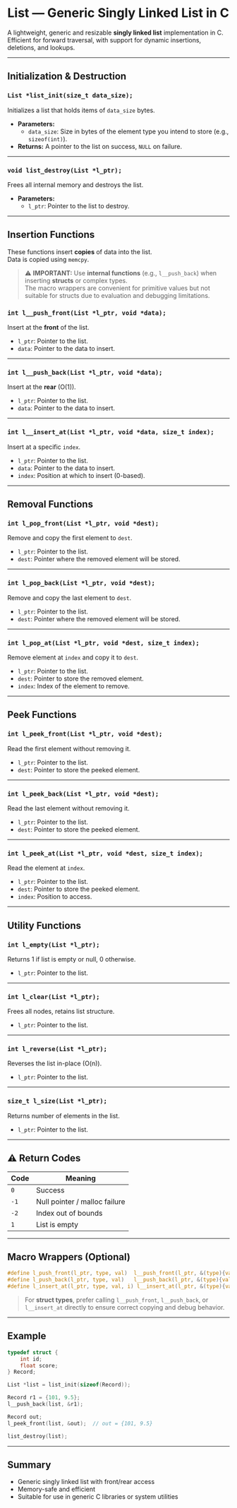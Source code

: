 # List — Generic Singly Linked List in C

A lightweight, generic and resizable **singly linked list** implementation in C.  
Efficient for forward traversal, with support for dynamic insertions, deletions, and lookups.

---

##  Initialization & Destruction

### `List *list_init(size_t data_size);`
Initializes a list that holds items of `data_size` bytes.

- **Parameters:**
  - `data_size`: Size in bytes of the element type you intend to store (e.g., `sizeof(int)`).
- **Returns:** A pointer to the list on success, `NULL` on failure.

---

### `void list_destroy(List *l_ptr);`
Frees all internal memory and destroys the list.

- **Parameters:**
  - `l_ptr`: Pointer to the list to destroy.

---

##  Insertion Functions

These functions insert **copies** of data into the list.  
Data is copied using `memcpy`.

> ⚠️ **IMPORTANT:** Use **internal functions** (e.g., `l__push_back`) when inserting **structs** or complex types.  
> The macro wrappers are convenient for primitive values but not suitable for structs due to evaluation and debugging limitations.

### `int l__push_front(List *l_ptr, void *data);`  
Insert at the **front** of the list.

- `l_ptr`: Pointer to the list.
- `data`: Pointer to the data to insert.

---

### `int l__push_back(List *l_ptr, void *data);`  
Insert at the **rear** (O(1)).

- `l_ptr`: Pointer to the list.
- `data`: Pointer to the data to insert.

---

### `int l__insert_at(List *l_ptr, void *data, size_t index);`  
Insert at a specific `index`.

- `l_ptr`: Pointer to the list.
- `data`: Pointer to the data to insert.
- `index`: Position at which to insert (0-based).

---

##  Removal Functions

### `int l_pop_front(List *l_ptr, void *dest);`  
Remove and copy the first element to `dest`.

- `l_ptr`: Pointer to the list.
- `dest`: Pointer where the removed element will be stored.

---

### `int l_pop_back(List *l_ptr, void *dest);`  
Remove and copy the last element to `dest`.

- `l_ptr`: Pointer to the list.
- `dest`: Pointer where the removed element will be stored.

---

### `int l_pop_at(List *l_ptr, void *dest, size_t index);`  
Remove element at `index` and copy it to `dest`.

- `l_ptr`: Pointer to the list.
- `dest`: Pointer to store the removed element.
- `index`: Index of the element to remove.

---

##  Peek Functions

### `int l_peek_front(List *l_ptr, void *dest);`  
Read the first element without removing it.

- `l_ptr`: Pointer to the list.
- `dest`: Pointer to store the peeked element.

---

### `int l_peek_back(List *l_ptr, void *dest);`  
Read the last element without removing it.

- `l_ptr`: Pointer to the list.
- `dest`: Pointer to store the peeked element.

---

### `int l_peek_at(List *l_ptr, void *dest, size_t index);`  
Read the element at `index`.

- `l_ptr`: Pointer to the list.
- `dest`: Pointer to store the peeked element.
- `index`: Position to access.

---

## Utility Functions

### `int l_empty(List *l_ptr);`  
Returns 1 if list is empty or null, 0 otherwise.

- `l_ptr`: Pointer to the list.

---

### `int l_clear(List *l_ptr);`  
Frees all nodes, retains list structure.

- `l_ptr`: Pointer to the list.

---

### `int l_reverse(List *l_ptr);`  
Reverses the list in-place (O(n)).

- `l_ptr`: Pointer to the list.

---

### `size_t l_size(List *l_ptr);`  
Returns number of elements in the list.

- `l_ptr`: Pointer to the list.

---

## ⚠️ Return Codes

| Code | Meaning                        |
|------|--------------------------------|
| `0`  | Success                        |
| `-1` | Null pointer / malloc failure |
| `-2` | Index out of bounds           |
| `1`  | List is empty                 |

---

##  Macro Wrappers (Optional)

```c
#define l_push_front(l_ptr, type, val)  l__push_front(l_ptr, &(type){val})
#define l_push_back(l_ptr, type, val)   l__push_back(l_ptr, &(type){val})
#define l_insert_at(l_ptr, type, val, i) l__insert_at(l_ptr, &(type){val}, i)
```

>  For **struct types**, prefer calling `l__push_front`, `l__push_back`, or `l__insert_at` directly to ensure correct copying and debug behavior.

---

##  Example

```c
typedef struct {
    int id;
    float score;
} Record;

List *list = list_init(sizeof(Record));

Record r1 = {101, 9.5};
l__push_back(list, &r1);

Record out;
l_peek_front(list, &out);  // out = {101, 9.5}

list_destroy(list);
```

---

##  Summary

- Generic singly linked list with front/rear access
- Memory-safe and efficient
- Suitable for use in generic C libraries or system utilities
